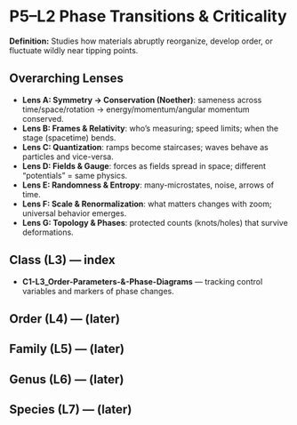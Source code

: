 # P5–L2 Phase Transitions & Criticality
**Definition:** Studies how materials abruptly reorganize, develop order, or fluctuate wildly near tipping points.

## Overarching Lenses

- **Lens A: Symmetry -> Conservation (Noether)**: sameness across time/space/rotation → energy/momentum/angular momentum conserved.
- **Lens B: Frames & Relativity**: who’s measuring; speed limits; when the stage (spacetime) bends.
- **Lens C: Quantization**: ramps become staircases; waves behave as particles and vice-versa.
- **Lens D: Fields & Gauge**: forces as fields spread in space; different “potentials” = same physics.
- **Lens E: Randomness & Entropy**: many-microstates, noise, arrows of time.
- **Lens F: Scale & Renormalization**: what matters changes with zoom; universal behavior emerges.
- **Lens G: Topology & Phases**: protected counts (knots/holes) that survive deformations.

## Class (L3) — index
- **C1-L3_Order-Parameters-&-Phase-Diagrams** — tracking control variables and markers of phase changes.

## Order (L4) — (later)
## Family (L5) — (later)
## Genus (L6) — (later)
## Species (L7) — (later)
